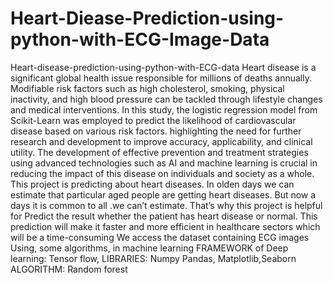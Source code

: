 # Heart-Diease-Prediction-using-python-with-ECG-Image-Data
 Heart-disease-prediction-using-python-with-ECG-data  Heart disease is a significant global health issue responsible for millions of deaths annually. Modifiable risk factors such as high cholesterol, smoking, physical inactivity, and high blood pressure can be tackled through lifestyle changes and medical interventions. In this study, the logistic regression model from Scikit-Learn was employed to predict the likelihood of cardiovascular disease based on various risk factors. highlighting the need for further research and development to improve accuracy, applicability, and clinical utility. The development of effective prevention and treatment strategies using advanced technologies such as AI and machine learning is crucial in reducing the impact of this disease on individuals and society as a whole. This project is predicting about heart diseases. In olden days we can estimate that particular aged people are getting heart diseases. But now a  days it is common to all .we can’t estimate. 
That’s why this project is helpful for Predict the result whether the patient has heart disease or normal. This prediction will make it faster and more efficient in healthcare sectors which will be a time-consuming 
We access the dataset containing ECG images Using, some algorithms, in machine learning 
FRAMEWORK of Deep learning: Tensor flow, 
LIBRARIES: Numpy Pandas, Matplotlib,Seaborn
ALGORITHM: Random forest
